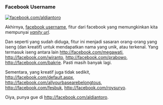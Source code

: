 ### Facebook Username

[![facebook.com/aldiantoro](http://files.getdropbox.com/u/112837/kriwil.com/image/post/facebookusername.png)](http://facebook.com/aldiantoro)

Akhirnya, [facebook username](http://facebook.com/username), fitur dari facebook yang memungkinkan kita mempunyai [_vanity url_](http://en.wikipedia.org/wiki/Vanity_URL).

Dan seperti yang sudah diduga, fitur ini menjadi sasaran orang-orang yang iseng (dan kreatif) untuk mendapatkan nama yang unik, atau terkenal. Yang termasuk iseng antara lain <http://facebook.com/megawati>, <http://facebook.com/wiranto>, <http://facebook.com/prabowo>, <http://facebook.com/bakrie>. Pasti masih banyak lagi.

Sementara, yang kreatif juga tidak sedikit, <http://facebook.com/default.aspx>, <http://facebook.com/allyourbasearebelongtous>, <http://facebook.com/fesbuk>, <http://facebook.com/roysuryo>.

Oiya, punya gue di <http://facebook.com/aldiantoro>.

<!-- METADATA: {"time": "2009-06-14 01:00:17", "title": "Facebook Username"} -->
